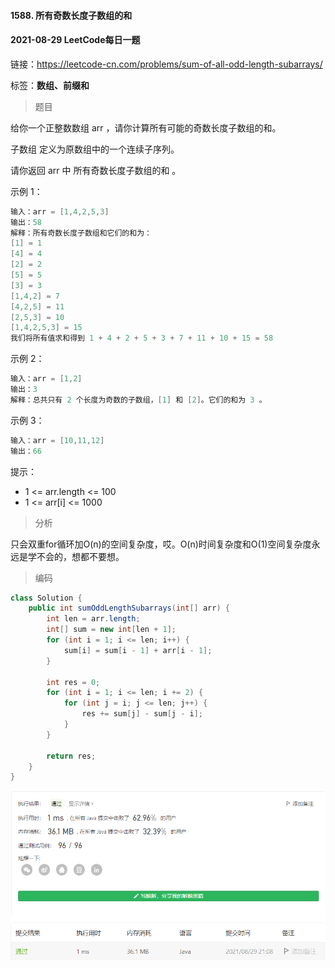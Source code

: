 #### 1588. 所有奇数长度子数组的和

#### 2021-08-29 LeetCode每日一题

链接：https://leetcode-cn.com/problems/sum-of-all-odd-length-subarrays/

标签：**数组、前缀和**

> 题目

给你一个正整数数组 arr ，请你计算所有可能的奇数长度子数组的和。

子数组 定义为原数组中的一个连续子序列。

请你返回 arr 中 所有奇数长度子数组的和 。

示例 1：

```java
输入：arr = [1,4,2,5,3]
输出：58
解释：所有奇数长度子数组和它们的和为：
[1] = 1
[4] = 4
[2] = 2
[5] = 5
[3] = 3
[1,4,2] = 7
[4,2,5] = 11
[2,5,3] = 10
[1,4,2,5,3] = 15
我们将所有值求和得到 1 + 4 + 2 + 5 + 3 + 7 + 11 + 10 + 15 = 58
```

示例 2：

```java
输入：arr = [1,2]
输出：3
解释：总共只有 2 个长度为奇数的子数组，[1] 和 [2]。它们的和为 3 。
```

示例 3：

```java
输入：arr = [10,11,12]
输出：66
```


提示：

- 1 <= arr.length <= 100
- 1 <= arr[i] <= 1000

> 分析

只会双重for循环加O(n)的空间复杂度，哎。O(n)时间复杂度和O(1)空间复杂度永远是学不会的，想都不要想。

> 编码

```java
class Solution {
    public int sumOddLengthSubarrays(int[] arr) {
        int len = arr.length;
        int[] sum = new int[len + 1];
        for (int i = 1; i <= len; i++) {
            sum[i] = sum[i - 1] + arr[i - 1];
        }

        int res = 0;
        for (int i = 1; i <= len; i += 2) {
            for (int j = i; j <= len; j++) {
                res += sum[j] - sum[j - i];
            }
        }

        return res;
    }
}
```

![image-20210829210845420](1588.所有奇数长度子数组的和.assets/image-20210829210845420.png)